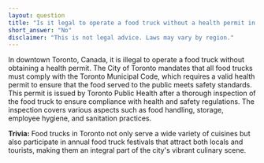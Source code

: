 ```yaml
---
layout: question
title: "Is it legal to operate a food truck without a health permit in downtown Toronto, Canada?"
short_answer: "No"
disclaimer: "This is not legal advice. Laws may vary by region."
---
```


In downtown Toronto, Canada, it is illegal to operate a food truck without obtaining a health permit. The City of Toronto mandates that all food trucks must comply with the Toronto Municipal Code, which requires a valid health permit to ensure that the food served to the public meets safety standards. This permit is issued by Toronto Public Health after a thorough inspection of the food truck to ensure compliance with health and safety regulations. The inspection covers various aspects such as food handling, storage, employee hygiene, and sanitation practices.

**Trivia:** Food trucks in Toronto not only serve a wide variety of cuisines but also participate in annual food truck festivals that attract both locals and tourists, making them an integral part of the city's vibrant culinary scene.
